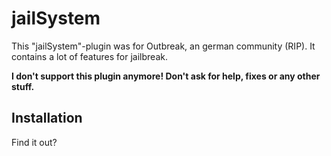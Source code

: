 # jailSystem

This "jailSystem"-plugin was for Outbreak, an german community (RIP). It contains a lot of features for jailbreak.

**I don't support this plugin anymore! Don't ask for help, fixes or any other stuff.** 


## Installation
Find it out?
